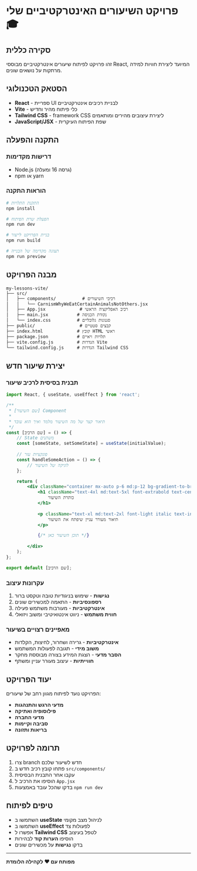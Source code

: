 # פרויקט השיעורים האינטרקטיביים שלי 🎓

## סקירה כללית
זהו פרויקט לפיתוח שיעורים אינטרקטיביים מבוססי React, המיועד ליצירת חוויות למידה מרתקות על נושאים שונים.

## הסטאק הטכנולוגי
- **React** - ספריית UI לבניית רכיבים אינטרקטיביים
- **Vite** - כלי פיתוח מהיר וחדיש
- **Tailwind CSS** - framework CSS ליצירת עיצובים מהירים ומותאמים
- **JavaScript/JSX** - שפת הפיתוח העיקרית

## התקנה והפעלה

### דרישות מקדימות
- Node.js (גרסה 16 ומעלה)
- npm או yarn

### הוראות התקנה
```bash
# התקנת התלויות
npm install

# הפעלת שרת הפיתוח
npm run dev

# בניית הפרויקט לייצור
npm run build

# תצוגה מקדימה של הבנייה
npm run preview
```

## מבנה הפרויקט
```
my-lessons-vite/
├── src/
│   ├── components/          # רכיבי השיעורים
│   │   └── CarnismWhyWeEatCertainAnimalsNotOthers.jsx
│   ├── App.jsx             # רכיב האפליקציה הראשי
│   ├── main.jsx           # נקודת הכניסה
│   └── index.css          # סגנונות גלובליים
├── public/                 # קבצים סטטיים
├── index.html             # קובץ HTML ראשי
├── package.json           # תלויות ויאיים
├── vite.config.js         # הגדרות Vite
└── tailwind.config.js     # הגדרות Tailwind CSS
```

## יצירת שיעור חדש

### תבנית בסיסית לרכיב שיעור
```jsx
import React, { useState, useEffect } from 'react';

/**
 * [שם השיעור] Component
 *
 * תיאור קצר של מה השיעור מלמד ואיך הוא עובד
 */
const [שם הרכיב] = () => {
    // State משתנים
    const [someState, setSomeState] = useState(initialValue);
    
    // פונקציות עזר
    const handleSomeAction = () => {
        // לוגיקה של השיעור
    };

    return (
        <div className="container mx-auto p-6 md:p-12 bg-gradient-to-br from-purple-50 to-indigo-50 text-gray-800 font-sans shadow-2xl rounded-3xl my-10 max-w-5xl">
            <h1 className="text-4xl md:text-5xl font-extrabold text-center mb-6 text-violet-800 leading-tight">
                כותרת השיעור
            </h1>
            
            <p className="text-xl md:text-2xl font-light italic text-indigo-600 text-center mb-10 max-w-3xl mx-auto">
                תיאור מעורר עניין שיפתח את השיעור
            </p>

            {/* תוכן השיעור כאן */}
            
        </div>
    );
};

export default [שם הרכיב];
```

### עקרונות עיצוב
1. **נגישות** - שימוש בניגודיות טובה וטקסט ברור
2. **רספונסיביות** - התאמה למכשירים שונים
3. **אינטרקטיביות** - מעורבות משתמש פעילה
4. **חווית משתמש** - ניווט אינטואיטיבי ומשוב ויזואלי

### מאפיינים רצויים בשיעור
- **אינטרקטיביות** - גרירה ושחרור, לחיצות, הקלדות
- **משוב מידי** - תגובה לפעולות המשתמש
- **הסבר מדעי** - הצגת המידע בצורה מבוססת מחקר
- **חווייתיות** - עיצוב מעורר עניין ומשתף

## יעוד הפרויקט
הפרויקט נועד לפיתוח מגוון רחב של שיעורים:
- **מדעי הרגש והתנהגות**
- **פילוסופיה ואתיקה**
- **מדעי החברה**
- **סביבה וקיימות**
- **בריאות ותזונה**

## תרומה לפרויקט
1. צרו branch חדש לשיעור שלכם
2. פתחו קובץ רכיב חדש ב `src/components/`
3. עקבו אחר התבנית הבסיסית
4. הוסיפו את הרכיב ל `App.jsx`
5. בדקו שהכל עובד באמצעות `npm run dev`

## טיפים לפיתוח
- השתמשו ב **useState** לניהול מצב מקומי
- השתמשו ב **useEffect** לפעולות צד
- אפשרו ל **Tailwind CSS** לטפל בעיצוב
- הוסיפו **הערות קוד** לבהירות
- בדקו **נגישות** על מכשירים שונים

---

**מפותח עם ❤️ לקהילה הלומדת**
